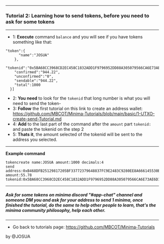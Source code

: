 ------------------------------------------------------------
### **Tutorial 2**: Learning how to send tokens, before you need to ask for some tokens
------------------------------------------------------------
- 1: **Execute** command ` balance ` and you will see if you have tokens something like that:
```
"token":{
      "name":"JOSUA"
    },
    "tokenid":"0x5BA68CC3968CD2EC458C1832ADD1F9796952DD88A305079566CA6E73AE6D138C",
    "confirmed":"944.22",
    "unconfirmed":"0",
    "sendable":"944.22",
    "total":1000
  }]

```
- 2: **You need** to look for the ` tokenid ` that long number is what you will need to send the token-
- 3: **Follow** the first tutorial on this link to create an address wallet: <https://github.com/MBCOT/Minima-Tutorials/blob/main/basic/1-UTXO-create-send-Tutorial.md>
- 4: **Add** to the last part of the command after the ` amount ` part ` tokenid: ` and paste the tokenid on the step 2
- 5: **Thats it**, the amount selected of the tokenid will be sent to the address you selected.
------------------------------------------------------------
**Example command**
```
tokencreate name:JOSUA amount:1000 decimals:4
send address:0xB468DFB25129817205BF33772379648837FC9E2483C9280EE8A666145530B426 amount:55.78 tokenid:0x5BA68CC3968CD2EC458C1832ADD1F9796952DD88A305079566CA6E73AE6D138C
```
------------------------------------------------------------
##### Ask for some tokens on minima discord "#app-chat" channel and someone DM you and ask for your address to send 1 minima, once finished the tutorial, do the same to help other people to learn, that's the minima community philosophy, help each other.
------------------------------------------------------------

- Go back to tutorials page: <https://github.com/MBCOT/Minima-Tutorials>

by @JOSUA
